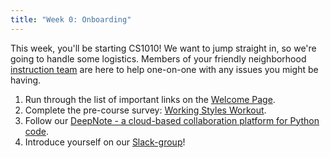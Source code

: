 ```yaml
---
title: "Week 0: Onboarding"
---
```


This week, you'll be starting CS1010! We want to jump straight in, so we're going to handle some logistics. 
Members of your friendly neighborhood [instruction team](/contact.html) are here to help one-on-one with any issues you might be having.

1. Run through the list of important links on the <a href="/index" target="_blank">Welcome Page</a>.
2. Complete the pre-course survey: <a href="https://docs.google.com/forms/d/e/1FAIpQLSe26j1zFRpaYYa2-uJhGXR3fkXRan0iL-tpiGwN7VJAw817RQ/viewform?usp=sf_link" target="_blank">Working Styles Workout</a>.
3. Follow our <a href="{{ site.baseurl }}/files/DeepNote_Onboarding_GWUFall2022.pdf" target="_blank">DeepNote - a cloud-based collaboration platform for Python code</a>.
4. Introduce yourself on our <a href="{{ site.slack }}" target="_blank">Slack-group</a>!

